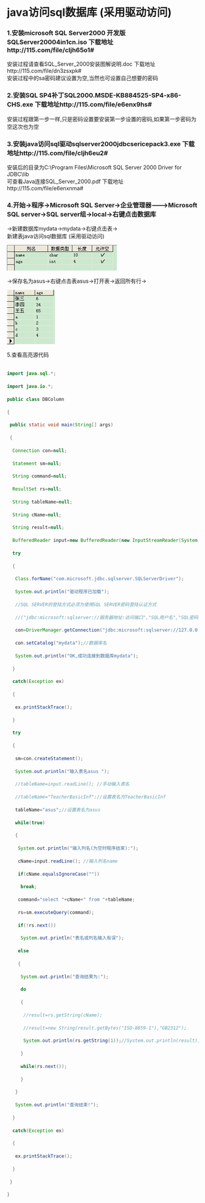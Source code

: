 # java访问sql数据库 (采用驱动访问)  

### 1.安装microsoft SQL Server2000 开发版 SQLServer20004in1cn.iso 下载地址http://115.com/file/cljh65o1#
   安装过程请查看SQL_Server_2000安装图解说明.doc 下载地址http://115.com/file/dn3zsxpk#
<br>
   安装过程中的sa密码建议设置为空,当然也可设置自己想要的密码
### 2.安装SQL SP4补丁SQL2000.MSDE-KB884525-SP4-x86-CHS.exe 下载地址http://115.com/file/e6enx9hs#
   安装过程跟第一步一样,只是密码设置要安装第一步设置的密码,如果第一步密码为空这次也为空
### 3.安装java访问sql驱动sqlserver2000jdbcsericepack3.exe 下载地址http://115.com/file/cljh6eu2#
   安装后的目录为C:\Program Files\Microsoft SQL Server 2000 Driver for JDBC\lib
<br>
   可查看Java连接SQL_Server_2000.pdf 下载地址http://115.com/file/e6enxnma#
### 4.开始->程序->Microsoft SQL Server->企业管理器--->Microsoft SQL server->SQL server组->local->右键点击数据库
   ->新建数据库mydata->mydata->右键点击表->
<br>
新建表java访问sql数据库 (采用驱动访问) 

![image](https://raw.githubusercontent.com/shoukaiseki/blogdoc/master/java%20SQL/java%E8%AE%BF%E9%97%AEsql%E6%95%B0%E6%8D%AE%E5%BA%93%20(%E9%87%87%E7%94%A8%E9%A9%B1%E5%8A%A8%E8%AE%BF%E9%97%AE)/img/001.jpg)

->保存名为asus->右键点击表asus->打开表->返回所有行->

![image](https://raw.githubusercontent.com/shoukaiseki/blogdoc/master/java%20SQL/java%E8%AE%BF%E9%97%AEsql%E6%95%B0%E6%8D%AE%E5%BA%93%20(%E9%87%87%E7%94%A8%E9%A9%B1%E5%8A%A8%E8%AE%BF%E9%97%AE)/img/002.jpg)


5.查看高亮源代码

```Java

import java.sql.*; 

import java.io.*; 

public class DBColumn 

{

 public static void main(String[] args) 

 { 

  Connection con=null; 

  Statement sm=null; 

  String command=null; 

  ResultSet rs=null; 

  String tableName=null; 

  String cName=null; 

  String result=null; 

  BufferedReader input=new BufferedReader(new InputStreamReader(System.in)); 

  try 

  { 

   Class.forName("com.microsoft.jdbc.sqlserver.SQLServerDriver"); 

   System.out.println("驱动程序已加载"); 

   //SQL SERVER的登陆方式必须为使用SQL SERVER密码登陆认证方式 

   //("jdbc:microsoft:sqlserver://服务器地址:访问端口","SQL用户名","SQL密码"); 

   con=DriverManager.getConnection("jdbc:microsoft:sqlserver://127.0.0.1:1433","sa",""); 

   con.setCatalog("mydata");//数据库名

   System.out.println("OK,成功连接到数据库mydata"); 

  }

  catch(Exception ex)

  { 

   ex.printStackTrace(); 

  } 

  try 

  { 

   sm=con.createStatement(); 

   System.out.println("输入表名asus "); 

   //tableName=input.readLine(); //手动输入表名

   //tableName="TeacherBasicInf";//设置表名为TeacherBasicInf 

   tableName="asus";//设置表名为asus

   while(true)

   { 

    System.out.println("输入列名(为空时程序结束):"); 

    cName=input.readLine(); //输入列名name

    if(cName.equalsIgnoreCase("")) 

     break; 

    command="select "+cName+" from "+tableName; 

    rs=sm.executeQuery(command); 

    if(!rs.next()) 

     System.out.println("表名或列名输入有误"); 

    else

    { 

     System.out.println("查询结果为:"); 

     do 

     { 

      //result=rs.getString(cName); 

      //result=new String(result.getBytes("ISO-8859-1"),"GB2312"); 

      System.out.println(rs.getString(1));//System.out.println(result); 

     }

     while(rs.next()); 

     } 

   } 

   System.out.println("查询结束!");

  }

  catch(Exception ex)

  { 

   ex.printStackTrace(); 

  } 

 } 

}
```
